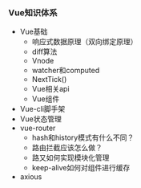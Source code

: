 ### Vue知识体系

* Vue基础
  + 响应式数据原理（双向绑定原理）
  + diff算法
  + Vnode
  + watcher和computed
  + NextTick()
  + Vue相关api
  + Vue组件
* Vue-cli脚手架
* Vue状态管理
* vue-router
  + hash和history模式有什么不同？
  + 路由拦截应该怎么做？
  + 路又如何实现模块化管理
  + keep-alive如何对组件进行缓存
* axious
